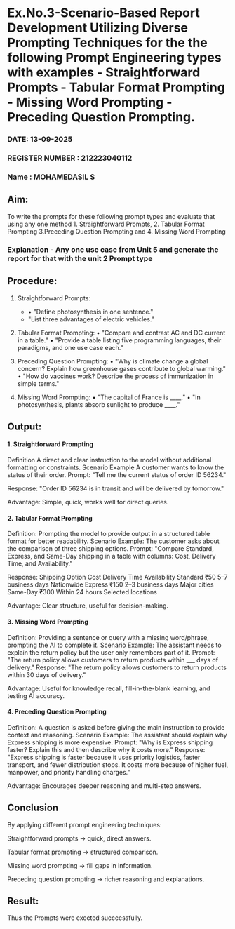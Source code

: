 # Ex.No.3-Scenario-Based Report Development Utilizing Diverse Prompting Techniques for the the following Prompt Engineering types with examples - Straightforward Prompts - Tabular Format Prompting - Missing Word Prompting - Preceding Question Prompting.

### DATE: 13-09-2025                                                                         
### REGISTER NUMBER : 212223040112
### Name : MOHAMEDASIL S

## Aim: 
To write the prompts for these following prompt types and evaluate that using any one method 1. Straightforward Prompts, 2. Tabular Format Prompting 3.Preceding Question Prompting and 4. Missing Word Prompting

### Explanation - Any one use case from Unit 5 and generate the report for that with the unit 2 Prompt type
##  Procedure:
1.	Straightforward Prompts:
    - •	"Define photosynthesis in one sentence."
    - 	"List three advantages of electric vehicles."

 3.	Tabular Format Prompting:
     •	"Compare and contrast AC and DC current in a table."
     •	"Provide a table listing five programming languages, their paradigms, and one use case each."
3. Preceding Question Prompting:
    •	"Why is climate change a global concern? Explain how greenhouse gases contribute to global warming."
    •	"How do vaccines work? Describe the process of immunization in simple terms."
4. Missing Word Prompting:
   •	"The capital of France is ____."
  •	"In photosynthesis, plants absorb sunlight to produce ____."


## Output:

#### 1. Straightforward Prompting
Definition
A direct and clear instruction to the model without additional formatting or constraints.
Scenario Example
A customer wants to know the status of their order.
Prompt:
"Tell me the current status of order ID 56234."

Response:
"Order ID 56234 is in transit and will be delivered by tomorrow."

Advantage: Simple, quick, works well for direct queries.

#### 2. Tabular Format Prompting
Definition:
Prompting the model to provide output in a structured table format for better readability.
Scenario Example:
The customer asks about the comparison of three shipping options.
Prompt:
"Compare Standard, Express, and Same-Day shipping in a table with columns: Cost, Delivery Time, and Availability."

Response:
Shipping Option	Cost	Delivery Time	Availability
Standard	₹50	5–7 business days	Nationwide
Express	₹150	2–3 business days	Major cities
Same-Day	₹300	Within 24 hours	Selected locations

Advantage: Clear structure, useful for decision-making.

#### 3. Missing Word Prompting
Definition:
Providing a sentence or query with a missing word/phrase, prompting the AI to complete it.
Scenario Example:
The assistant needs to explain the return policy but the user only remembers part of it.
Prompt:
"The return policy allows customers to return products within ___ days of delivery."
Response:
"The return policy allows customers to return products within 30 days of delivery."

Advantage: Useful for knowledge recall, fill-in-the-blank learning, and testing AI accuracy.

#### 4. Preceding Question Prompting
Definition:
A question is asked before giving the main instruction to provide context and reasoning.
Scenario Example:
The assistant should explain why Express shipping is more expensive.
Prompt:
"Why is Express shipping faster? Explain this and then describe why it costs more."
Response:
"Express shipping is faster because it uses priority logistics, faster transport, and fewer distribution stops. It costs more because of higher fuel, manpower, and priority handling charges."

Advantage: Encourages deeper reasoning and multi-step answers.

##  Conclusion 

By applying different prompt engineering techniques:

Straightforward prompts → quick, direct answers.

Tabular format prompting → structured comparison.

Missing word prompting → fill gaps in information.

Preceding question prompting → richer reasoning and explanations.


##  Result:
Thus the Prompts were exected succcessfully.

